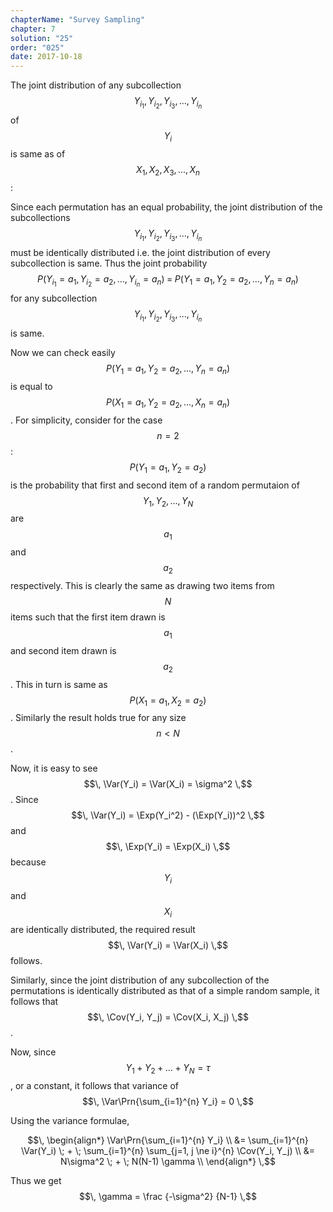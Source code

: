 ```yaml
---
chapterName: "Survey Sampling"
chapter: 7
solution: "25"
order: "025"
date: 2017-10-18 
---
```


The joint distribution of any subcollection $$\, Y_{i_1}, Y_{i_2}, Y_{i_3}, ... , Y_{i_n} \,$$ of $$\, Y_i \,$$ is same as of $$\, X_1, X_2, X_3, ..., X_n \,$$:

Since each permutation has an equal probability, the joint distribution of the subcollections $$\, Y_{i_1}, Y_{i_2}, Y_{i_3}, ... , Y_{i_n} \,$$ must be identically distributed i.e. the joint distribution of every subcollection is same. Thus the joint probability $$\, P(Y_{i_1} = a_1, Y_{i_2} = a_2, ... , Y_{i_n} = a_n) \; = \; P(Y_1 = a_1, Y_2 = a_2, ... , Y_n = a_n) \,$$ for any subcollection $$\, Y_{i_1}, Y_{i_2}, Y_{i_3}, ... , Y_{i_n} \,$$ is same. 

Now we can check easily $$\, P(Y_1 = a_1, Y_2 = a_2, ... , Y_n = a_n) \,$$ is equal to $$\, P(X_1 = a_1, Y_2 = a_2, ... , X_n = a_n) \,$$. For simplicity, consider for the case $$\, n=2 \,$$: $$\, P(Y_1 = a_1, Y_2 = a_2) \,$$ is the probability that first and second item of a random permutaion of $$\, Y_1,Y_2, ..., Y_N \,$$ are $$\, a_1 \,$$ and $$\, a_2 \,$$ respectively. This is clearly the same as drawing two items from $$\, N \,$$ items such that the first item drawn is $$\, a_1 \,$$ and second item drawn is $$\, a_2 \,$$. This in turn is same as $$\, P(X_1 = a_1, X_2 = a_2) \,$$. Similarly the result holds true for any size $$\, n < N \,$$.

Now, it is easy to see $$\, \Var(Y_i) = \Var(X_i) = \sigma^2 \,$$. Since $$\, \Var(Y_i) = \Exp(Y_i^2) - (\Exp(Y_i))^2 \,$$ and $$\, \Exp(Y_i) = \Exp(X_i) \,$$ because $$\, Y_i \,$$ and $$\, X_i \,$$ are identically distributed, the required result $$\, \Var(Y_i) = \Var(X_i) \,$$ follows.

Similarly, since the joint distribution of any subcollection of the permutations is identically distributed as that of a simple random sample, it follows that $$\, \Cov(Y_i, Y_j) = \Cov(X_i, X_j) \,$$.


Now, since $$\, Y_1 + Y_2 + ... + Y_N = \tau \,$$, or a constant, it follows that variance of $$\, \Var\Prn{\sum_{i=1}^{n} Y_i} = 0 \,$$

Using the variance formulae, 

$$\,
\begin{align*}
\Var\Prn{\sum_{i=1}^{n} Y_i} \\ 
&= \sum_{i=1}^{n} \Var(Y_i) \; + \; \sum_{i=1}^{n} \sum_{j=1, j \ne i}^{n} \Cov(Y_i, Y_j) \\
&= N\sigma^2 \; + \; N(N-1) \gamma \\
\end{align*}
\,$$

Thus we get $$\, \gamma = \frac {-\sigma^2} {N-1} \,$$

